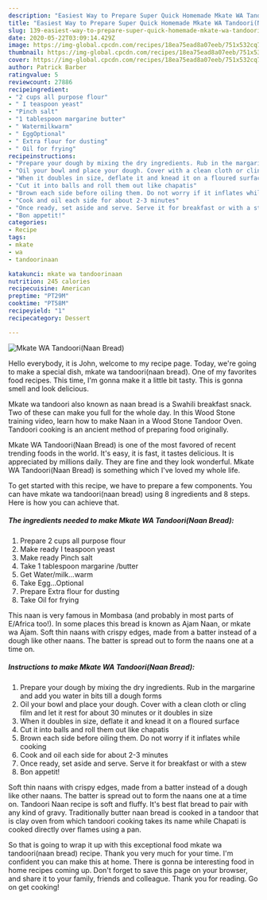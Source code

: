 ```yaml
---
description: "Easiest Way to Prepare Super Quick Homemade Mkate WA Tandoori(Naan Bread)"
title: "Easiest Way to Prepare Super Quick Homemade Mkate WA Tandoori(Naan Bread)"
slug: 139-easiest-way-to-prepare-super-quick-homemade-mkate-wa-tandoorinaan-bread
date: 2020-05-22T03:09:14.429Z
image: https://img-global.cpcdn.com/recipes/18ea75ead8a07eeb/751x532cq70/mkate-wa-tandoorinaan-bread-recipe-main-photo.jpg
thumbnail: https://img-global.cpcdn.com/recipes/18ea75ead8a07eeb/751x532cq70/mkate-wa-tandoorinaan-bread-recipe-main-photo.jpg
cover: https://img-global.cpcdn.com/recipes/18ea75ead8a07eeb/751x532cq70/mkate-wa-tandoorinaan-bread-recipe-main-photo.jpg
author: Patrick Barber
ratingvalue: 5
reviewcount: 27886
recipeingredient:
- "2 cups all purpose flour"
- " I teaspoon yeast"
- "Pinch salt"
- "1 tablespoon margarine butter"
- " Watermilkwarm"
- " EggOptional"
- " Extra flour for dusting"
- " Oil for frying"
recipeinstructions:
- "Prepare your dough by mixing the dry ingredients. Rub in the margarine and add you water in bits till a dough forms"
- "Oil your bowl and place your dough. Cover with a clean cloth or cling film and let it rest for about 30 minutes or it doubles in size"
- "When it doubles in size, deflate it and knead it on a floured surface"
- "Cut it into balls and roll them out like chapatis"
- "Brown each side before oiling them. Do not worry if it inflates while cooking"
- "Cook and oil each side for about 2-3 minutes"
- "Once ready, set aside and serve. Serve it for breakfast or with a stew"
- "Bon appetit!"
categories:
- Recipe
tags:
- mkate
- wa
- tandoorinaan

katakunci: mkate wa tandoorinaan 
nutrition: 245 calories
recipecuisine: American
preptime: "PT29M"
cooktime: "PT58M"
recipeyield: "1"
recipecategory: Dessert

---
```



![Mkate WA Tandoori(Naan Bread)](https://img-global.cpcdn.com/recipes/18ea75ead8a07eeb/751x532cq70/mkate-wa-tandoorinaan-bread-recipe-main-photo.jpg)

Hello everybody, it is John, welcome to my recipe page. Today, we're going to make a special dish, mkate wa tandoori(naan bread). One of my favorites food recipes. This time, I'm gonna make it a little bit tasty. This is gonna smell and look delicious.

Mkate wa tandoori also known as naan bread is a Swahili breakfast snack. Two of these can make you full for the whole day. In this Wood Stone training video, learn how to make Naan in a Wood Stone Tandoor Oven. Tandoori cooking is an ancient method of preparing food originally.

Mkate WA Tandoori(Naan Bread) is one of the most favored of recent trending foods in the world. It's easy, it is fast, it tastes delicious. It is appreciated by millions daily. They are fine and they look wonderful. Mkate WA Tandoori(Naan Bread) is something which I've loved my whole life.


To get started with this recipe, we have to prepare a few components. You can have mkate wa tandoori(naan bread) using 8 ingredients and 8 steps. Here is how you can achieve that.

<!--inarticleads1-->

##### The ingredients needed to make Mkate WA Tandoori(Naan Bread):

1. Prepare 2 cups all purpose flour
1. Make ready  I teaspoon yeast
1. Make ready Pinch salt
1. Take 1 tablespoon margarine /butter
1. Get  Water/milk...warm
1. Take  Egg...Optional
1. Prepare  Extra flour for dusting
1. Take  Oil for frying


This naan is very famous in Mombasa (and probably in most parts of E/Africa too!). In some places this bread is known as Ajam Naan, or mkate wa Ajam. Soft thin naans with crispy edges, made from a batter instead of a dough like other naans. The batter is spread out to form the naans one at a time on. 

<!--inarticleads2-->

##### Instructions to make Mkate WA Tandoori(Naan Bread):

1. Prepare your dough by mixing the dry ingredients. Rub in the margarine and add you water in bits till a dough forms
1. Oil your bowl and place your dough. Cover with a clean cloth or cling film and let it rest for about 30 minutes or it doubles in size
1. When it doubles in size, deflate it and knead it on a floured surface
1. Cut it into balls and roll them out like chapatis
1. Brown each side before oiling them. Do not worry if it inflates while cooking
1. Cook and oil each side for about 2-3 minutes
1. Once ready, set aside and serve. Serve it for breakfast or with a stew
1. Bon appetit!


Soft thin naans with crispy edges, made from a batter instead of a dough like other naans. The batter is spread out to form the naans one at a time on. Tandoori Naan recipe is soft and fluffy. It&#39;s best flat bread to pair with any kind of gravy. Traditionally butter naan bread is cooked in a tandoor that is clay oven from which tandoori cooking takes its name while Chapati is cooked directly over flames using a pan. 

So that is going to wrap it up with this exceptional food mkate wa tandoori(naan bread) recipe. Thank you very much for your time. I'm confident you can make this at home. There is gonna be interesting food in home recipes coming up. Don't forget to save this page on your browser, and share it to your family, friends and colleague. Thank you for reading. Go on get cooking!
